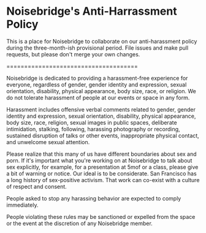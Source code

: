 Noisebridge's Anti-Harrassment Policy
=====================================

This is a place for Noisebridge to collaborate on our anti-harassment
policy during the three-month-ish provisional period. File issues and
make pull requests, but please don't merge your own changes.

=====================================

Noisebridge is dedicated to providing a harassment-free experience for
everyone, regardless of gender, gender identity and expression, sexual
orientation, disability, physical appearance, body size, race, or
religion. We do not tolerate harassment of people at our events or
space in any form.

Harassment includes offensive verbal comments related to gender,
gender identity and expression, sexual orientation, disability,
physical appearance, body size, race, religion, sexual images in
public spaces, deliberate intimidation, stalking, following, harassing
photography or recording, sustained disruption of talks or other
events, inappropriate physical contact, and unwelcome sexual
attention.

Please realize that this many of us have different boundaries about sex
and porn. If it's important what you're working on at Noisebridge to talk 
about sex explicitly, for example, for a presentation at 5mof or a class, 
please give a bit of warning or notice.  Our ideal is to be considerate. 
San Francisco has a long history of sex-positive activism. That work can 
co-exist with a culture of respect and consent. 

People asked to stop any harassing behavior are expected to comply
immediately.

People violating these rules may be sanctioned or expelled from the
space or the event at the discretion of any Noisebridge member.
